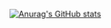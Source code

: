 [![Anurag's GitHub stats](https://github-readme-stats.vercel.app/api?username=ThaGrza)](https://github.com/anuraghazra/github-readme-stats)
